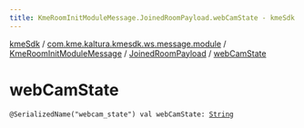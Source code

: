 ```yaml
---
title: KmeRoomInitModuleMessage.JoinedRoomPayload.webCamState - kmeSdk
---
```


[kmeSdk](../../../index.html) / [com.kme.kaltura.kmesdk.ws.message.module](../../index.html) / [KmeRoomInitModuleMessage](../index.html) / [JoinedRoomPayload](index.html) / [webCamState](./web-cam-state.html)

# webCamState

`@SerializedName("webcam_state") val webCamState: `[`String`](https://kotlinlang.org/api/latest/jvm/stdlib/kotlin/-string/index.html)